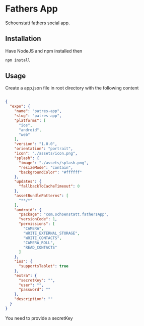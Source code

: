 # Fathers App

Schoenstatt fathers social app.

## Installation


Have NodeJS and npm installed then 

```bash
npm install
```

## Usage
Create a app.json file in root directory with the following content

```json

{
  "expo": {
    "name": "patres-app",
    "slug": "patres-app",
    "platforms": [
      "ios",
      "android",
      "web"
    ],
    "version": "1.0.0",
    "orientation": "portrait",
    "icon": "./assets/icon.png",
    "splash": {
      "image": "./assets/splash.png",
      "resizeMode": "contain",
      "backgroundColor": "#ffffff"
    },
    "updates": {
      "fallbackToCacheTimeout": 0
    },
    "assetBundlePatterns": [
      "**/*"
    ],
    "android": {
      "package": "com.schoenstatt.fathersApp",
      "versionCode": 1,
      "permissions": [
        "CAMERA",
        "WRITE_EXTERNAL_STORAGE",
        "WRITE_CONTACTS",
        "CAMERA_ROLL",
        "READ_CONTACTS"
      ]
    },
    "ios": {
      "supportsTablet": true
    },
    "extra": {
      "secretKey": "",
      "user": "",
      "password": ""
    },
    "description": ""
  }
}


```

You need to provide a secretKey

